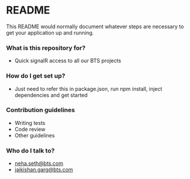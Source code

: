 # README #

This README would normally document whatever steps are necessary to get your application up and running.

### What is this repository for? ###

* Quick signalR access to all our BTS projects

### How do I get set up? ###

* Just need to refer this in package.json, run npm install, inject dependencies and get started

### Contribution guidelines ###

* Writing tests
* Code review
* Other guidelines

### Who do I talk to? ###

* neha.seth@bts.com
* jaikishan.garg@bts.com